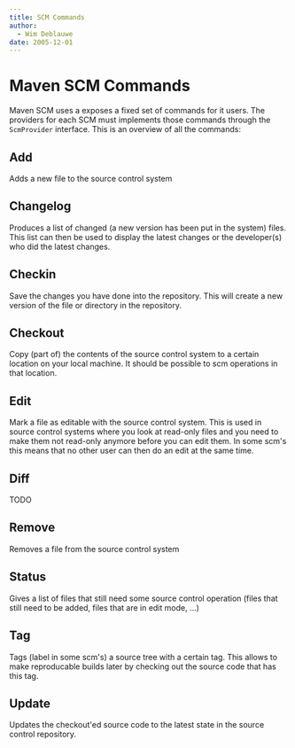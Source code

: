 ```yaml
---
title: SCM Commands
author: 
  - Wim Deblauwe
date: 2005-12-01
---
```


<!-- Licensed to the Apache Software Foundation (ASF) under one-->
<!-- or more contributor license agreements.  See the NOTICE file-->
<!-- distributed with this work for additional information-->
<!-- regarding copyright ownership.  The ASF licenses this file-->
<!-- to you under the Apache License, Version 2.0 (the-->
<!-- "License"); you may not use this file except in compliance-->
<!-- with the License.  You may obtain a copy of the License at-->
<!---->
<!--   http://www.apache.org/licenses/LICENSE-2.0-->
<!---->
<!-- Unless required by applicable law or agreed to in writing,-->
<!-- software distributed under the License is distributed on an-->
<!-- "AS IS" BASIS, WITHOUT WARRANTIES OR CONDITIONS OF ANY-->
<!-- KIND, either express or implied.  See the License for the-->
<!-- specific language governing permissions and limitations-->
<!-- under the License.-->
<!-- NOTE: For help with the syntax of this file, see:-->
<!-- http://maven.apache.org/doxia/references/apt-format.html-->
# Maven SCM Commands

Maven SCM uses a exposes a fixed set of commands for it users. The providers for each SCM must implements those commands through the `ScmProvider` interface. This is an overview of all the commands:

## Add

Adds a new file to the source control system

## Changelog

Produces a list of changed \(a new version has been put in the system\) files. This list can then be used to display the latest changes or the developer\(s\) who did the latest changes.

## Checkin

Save the changes you have done into the repository. This will create a new version of the file or directory in the repository.

## Checkout

Copy \(part of\) the contents of the source control system to a certain location on your local machine. It should be possible to scm operations in that location.

## Edit

Mark a file as editable with the source control system. This is used in source control systems where you look at read-only files and you need to make them not read-only anymore before you can edit them. In some scm&apos;s this means that no other user can then do an edit at the same time.

## Diff

TODO

## Remove

Removes a file from the source control system

## Status

Gives a list of files that still need some source control operation \(files that still need to be added, files that are in edit mode, ...\)

## Tag

Tags \(label in some scm&apos;s\) a source tree with a certain tag. This allows to make reproducable builds later by checking out the source code that has this tag.

## Update

Updates the checkout&apos;ed source code to the latest state in the source control repository.

